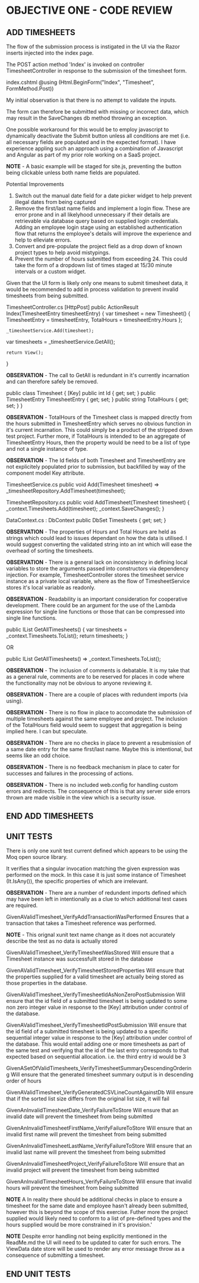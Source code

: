 # OBJECTIVE ONE - CODE REVIEW

## ADD TIMESHEETS

The flow of the submission process is instigated in the UI via the Razor inserts injected into the index page.

The POST action method 'Index' is invoked on controller TimesheetController in response to the submission of the timesheet form.

index.cshtml
@using (Html.BeginForm("Index", "Timesheet", FormMethod.Post))

My initial observation is that there is no attempt to validate the inputs.

The form can therefore be submitted with missing or incorrect data, which may result in the SaveChanges db method throwing an exception.

One possible workaround for this would be to employ javascript to dynamically deactivate the Submit button unless all conditions are met (i.e. all necessary fields are populated and in the expected format).
I have experience appling such an approach using a combination of Javascript and Angular as part of my prior role working on a SaaS project.

**NOTE** - A basic example will be staged for site.js, preventing the button being clickable unless both name fields are populated.

Potential Improvements
1) Switch out the manual date field for a date picker widget to help prevent illegal dates from being captured
2) Remove the first/last name fields and implement a login flow. These are error prone and in all likelyhood unnecessary if their details are retrievable via database query based on supplied login credentials. Adding an employee login stage using an established authentication flow that returns the employee's details will improve the experience and help to elleviate errors.
3) Convert and pre-populate the project field as a drop down of known project types to help avoid mistypings.
4) Prevent the number of hours submitted from exceeding 24. This could take the form of a dropdown list of times staged at 15/30 minute intervals or a custom widget.

Given that the UI form is likely only one means to submit timesheet data, it would be recommended to add in process validation to prevent invalid timesheets from being submitted.

TimesheetController.cs
[HttpPost]
public ActionResult Index(TimesheetEntry timesheetEntry)
{
    var timesheet = new Timesheet()
    {
        TimesheetEntry = timesheetEntry,
        TotalHours = timesheetEntry.Hours
    };

    _timesheetService.Add(timesheet);

   var timesheets = _timesheetService.GetAll();

    return View();
}

**OBSERVATION** - The call to GetAll is redundant in it's currently incarnation and can therefore safely be removed.

public class Timesheet
{
    [Key]
    public int Id { get; set; }
    public TimesheetEntry TimesheetEntry { get; set; }
    public string TotalHours { get; set; }
}

**OBSERVATION** - TotalHours of the Timesheet class is mapped directly from the hours submitted in TimesheetEntry which serves no obvious function in it's current incarnation. This could simply be a product of the stripped down test project.
Further more, if TotalHours is intended to be an aggregate of TimesheetEntry Hours, then the property would be need to be a list of type and not a single instance of type.

**OBSERVATION** - The Id fields of both Timesheet and TimesheetEntry are not explicitely populated prior to submission, but backfilled by way of the component model Key attribute.

TimesheetService.cs
public void Add(Timesheet timesheet) => _timesheetRepository.AddTimesheet(timesheet);

TimesheetRepository.cs
public void AddTimesheet(Timesheet timesheet)
{
    _context.Timesheets.Add(timesheet);
    _context.SaveChanges();
}


DataContext.cs : DbContext
public DbSet<Timesheet> Timesheets { get; set; }

**OBSERVATION** - The properties of Hours and Total Hours are held as strings which could lead to issues dependant on how the data is utilised. I would suggest  converting the validated string into an int which will ease the overhead of sorting the timesheets.

**OBSERVATION** - There is a general lack on inconsistency in defining local variables to store the arguments passed into constructors via dependency injection. For example, TimesheetController stores the timesheet service instance as a private local variable, where as the flow of TimesheetService stores it's local variable as readonly.

**OBSERVATION** - Readability is an important consideration for cooperative development. There could be an argument for the use of the Lambda expression for single line functions or those that can be compressed into single line functions.

public IList<Timesheet> GetAllTimesheets()
{
    var timesheets = _context.Timesheets.ToList();
    return timesheets;
}

OR

public IList<Timesheet> GetAllTimesheets() => _context.Timesheets.ToList();

**OBSERVATION** - The inclusion of comments is debatable. It is my take that as a general rule, comments are to be reserved for places in code where the functionality may not be obvious to anyone reviewing it.

**OBSERVATION** - There are a couple of places with redundent imports (via using).

**OBSERVATION** - There is no flow in place to accomodate the submission of multiple timesheets against the same employee and project.
The inclusion of the TotalHours field would seem to suggest that aggregation is being implied here. I can but speculate.

**OBSERVATION** - There are no checks in place to prevent a resubmission of a same date entry for the same first/last name.
Maybe this is intentional, but seems like an odd choice.

**OBSERVATION** - There is no feedback mechanism in place to cater for successes and failures in the processing of actions.

**OBSERVATION** - There is no included web.config for handling custom errors and redirects.
The consequence of this is that any server side errors thrown are made visible in the view which is a security issue.

## END ADD TIMESHEETS

## UNIT TESTS

There is only one xunit test current defined which appears to be using the Moq open source library.

It verifies that a singular invocation matching the given expression was performed on the mock.
In this case it is just some instance of Timesheet (It.IsAny<Timesheet>()), the specific properties of which are irrelevant.

**OBSERVATION** - There are a number of redundent imports defined which may have been left in intentionally as a clue to which additional test cases are required.

GivenAValidTimesheet_VerifyAddTransactionWasPerformed
Ensures that a transaction that takes a Timesheet reference was performed.

**NOTE** - This orignal xunit text name change as it does not accurately describe the test as no data is actually stored

GivenAValidTimesheet_VerifyTimesheetWasStored
Will ensure that a Timesheet instance was successfullt stored in the database

GivenAValidTimesheet_VerifyTimesheetStoredProperties
Will ensure that the properties supplied for a valid timesheet are actually being stored as those properties in the database.

GivenAValidTimesheet_VerifyTimesheetIdAsNonZeroPostSubmission
Will ensure that the id field of a submitted timesheet is being updated to some non zero integer value in response to the [Key] attribution under control of the database.

GivenAValidTimesheet_VerifyTimesheetIdPostSubmission
Will ensure that the id field of a submitted timesheet is being updated to a specific sequential integer value in response to the [Key] attribution under control of the database.
This would entail adding one or more timesheets as part of the same test and verifying that the id of the last entry corresponds to that expected based on sequential allocation.
i.e. the third entry id would be 3

GivenASetOfValidTimesheets_VerifyTimesheetSummaryDescendingOrdering
Will ensure that the generated timesheet summary output is in descending order of hours

GivenAValidTimesheet_VerifyGeneratedCSVLineCountAgainstDb
Will ensure that if the sorted list size differs from the original list size, it will fail

GivenAnInvalidTimesheetDate_VerifyFailureToStore
Will ensure that an invalid date will prevent the timesheet from being submitted

GivenAnInvalidTimesheetFirstName_VerifyFailureToStore
Will ensure that an invalid first name will prevent the timesheet from being submitted

GivenAnInvalidTimesheetLastName_VerifyFailureToStore
Will ensure that an invalid last name will prevent the timesheet from being submitted

GivenAnInvalidTimesheetProject_VerifyFailureToStore
Will ensure that an invalid project will prevent the timesheet from being submitted

GivenAnInvalidTimesheetHours_VerifyFailureToStore
Will ensure that invalid hours will prevent the timesheet from being submitted

**NOTE**
A In reality there should be additional checks in place to ensure a timesheet for the same date and employee hasn't already been submitted, however this is beyond the scope of this exercise.
Futher more the project supplied would likely need to conform to a list of pre-defined types and the hours supplied would be more constrained in it's provision.'

**NOTE** Despite error handling not being explicitly mentioned in the ReadMe.md the UI will need to be updated to cater for such errors.
The ViewData date store will be used to render any error message throw as a consequence of submitting a timesheet.

## END UNIT TESTS